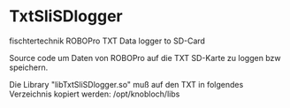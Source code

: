 # TxtSliSDlogger
fischtertechnik ROBOPro TXT Data logger to SD-Card

Source code um Daten von ROBOPro auf die TXT SD-Karte zu loggen bzw speichern.

Die Library "libTxtSliSDlogger.so" muß auf den TXT in folgendes Verzeichnis kopiert werden: 
/opt/knobloch/libs
